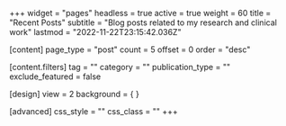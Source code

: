 +++
widget = "pages"
headless = true
active = true
weight = 60
title = "Recent Posts"
subtitle = "Blog posts related to my research and clinical work"
lastmod = "2022-11-22T23:15:42.036Z"

[content]
page_type = "post"
count = 5
offset = 0
order = "desc"

  [content.filters]
  tag = ""
  category = ""
  publication_type = ""
  exclude_featured = false

[design]
view = 2
background = { }

[advanced]
css_style = ""
css_class = ""
+++
